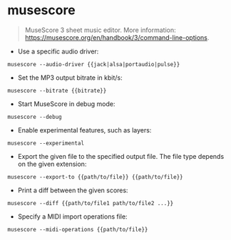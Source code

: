 # musescore

> MuseScore 3 sheet music editor.
> More information: <https://musescore.org/en/handbook/3/command-line-options>.

- Use a specific audio driver:

`musescore --audio-driver {{jack|alsa|portaudio|pulse}}`

- Set the MP3 output bitrate in kbit/s:

`musescore --bitrate {{bitrate}}`

- Start MuseScore in debug mode:

`musescore --debug`

- Enable experimental features, such as layers:

`musescore --experimental`

- Export the given file to the specified output file. The file type depends on the given extension:

`musescore --export-to {{path/to/file}} {{path/to/file}}`

- Print a diff between the given scores:

`musescore --diff {{path/to/file1 path/to/file2 ...}}`

- Specify a MIDI import operations file:

`musescore --midi-operations {{path/to/file}}`
